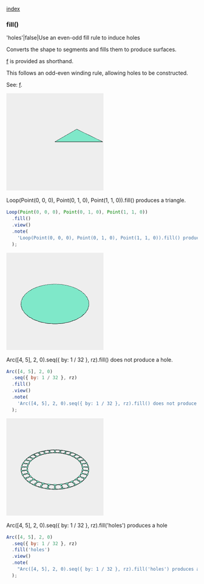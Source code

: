 [index](../../nb/api/index.md)
### fill()
'holes'|false|Use an even-odd fill rule to induce holes

Converts the shape to segments and fills them to produce surfaces.

[f](https://raw.githubusercontent.com/jsxcad/JSxCAD/master/nb/api/f.nb) is provided as shorthand.

This follows an odd-even winding rule, allowing holes to be constructed.

See: [f](https://raw.githubusercontent.com/jsxcad/JSxCAD/master/nb/api/f.nb).

![Image](fill.md.$2.png)

Loop(Point(0, 0, 0), Point(0, 1, 0), Point(1, 1, 0)).fill() produces a triangle.

```JavaScript
Loop(Point(0, 0, 0), Point(0, 1, 0), Point(1, 1, 0))
  .fill()
  .view()
  .note(
    'Loop(Point(0, 0, 0), Point(0, 1, 0), Point(1, 1, 0)).fill() produces a triangle.'
  );
```

![Image](fill.md.$3.png)

Arc([4, 5], 2, 0).seq({ by: 1 / 32 }, rz).fill() does not produce a hole.

```JavaScript
Arc([4, 5], 2, 0)
  .seq({ by: 1 / 32 }, rz)
  .fill()
  .view()
  .note(
    'Arc([4, 5], 2, 0).seq({ by: 1 / 32 }, rz).fill() does not produce a hole.'
  );
```

![Image](fill.md.$4.png)

Arc([4, 5], 2, 0).seq({ by: 1 / 32 }, rz).fill('holes') produces a hole

```JavaScript
Arc([4, 5], 2, 0)
  .seq({ by: 1 / 32 }, rz)
  .fill('holes')
  .view()
  .note(
    "Arc([4, 5], 2, 0).seq({ by: 1 / 32 }, rz).fill('holes') produces a hole"
  );
```
